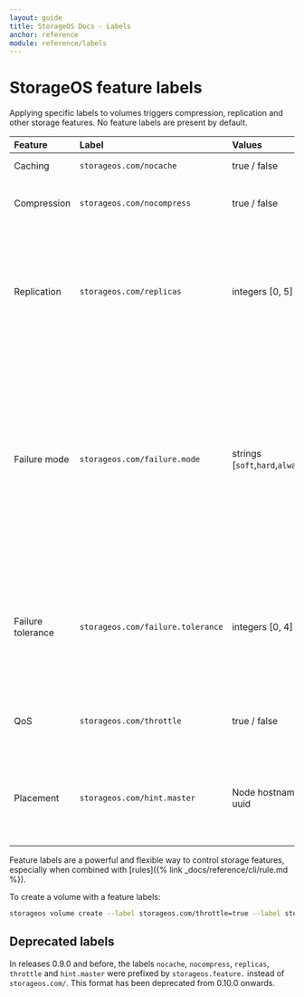 ```yaml
---
layout: guide
title: StorageOS Docs - Labels
anchor: reference
module: reference/labels
---
```


# StorageOS feature labels

Applying specific labels to volumes triggers compression, replication and other
storage features. No feature labels are present by default.

| Feature           | Label                             | Values                             | Description                                                                                                                                                                                                                        |
| :---------------- | :-------------------------------- | :--------------------------------- | :--------------------------------------------------------------------------------------------------------------------------------------------------------------------------------------------------------------------------------- |
| Caching           | `storageos.com/nocache`           | true / false                       | Switches off caching.                                                                                                                                                                                                              |
| Compression       | `storageos.com/nocompress`        | true / false                       | Switches off compression of data at rest and in transit.                                                                                                                                                                           |
| Replication       | `storageos.com/replicas`          | integers [0, 5]                    | Replicates entire volume across nodes. Typically 1 replica is sufficient (2 copies of the data); more than 2 replicas is not recommended.                                                                                          |
| Failure mode      | `storageos.com/failure.mode`      | strings [`soft`,`hard`,`alwayson`] | Soft failure mode works together with the failure tolerance. Hard is a mode where any loss in desired replicas count will mark volume as unavailable. AlwaysOn is a mode where as long as master is alive volume will be writable. |
| Failure tolerance | `storageos.com/failure.tolerance` | integers [0, 4]                    | Specifies how many failed replicas to tolerate, defaults to (Replicas - 1) if Replicas > 0, so if there are 2 replicas it will default to 1.                                                                                       |
| QoS               | `storageos.com/throttle`          | true / false                       | Deprioritizes traffic by reducing the rate of disk I/O, when true.                                                                                                                                                                 |
| Placement         | `storageos.com/hint.master`       | Node hostname or uuid              | Requests master volume placement on the specified node.  Will use another node if request can't be satisfied.                                                                                                                      |

Feature labels are a powerful and flexible way to control storage features,
especially when combined with [rules]({% link _docs/reference/cli/rule.md %}).

To create a volume with a feature labels:

```bash
storageos volume create --label storageos.com/throttle=true --label storageos.com/replicas=1 
```

## Deprecated labels

In releases 0.9.0 and before, the labels `nocache`, `nocompress`, `replicas`,
`throttle` and `hint.master` were prefixed by `storageos.feature.` instead of
`storageos.com/`. This format has been deprecated from 0.10.0 onwards.
